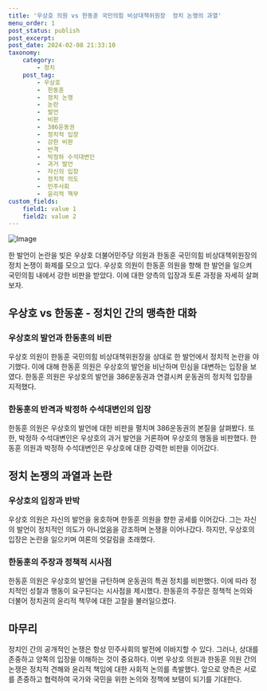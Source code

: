 ```yaml
---
title: '우상호 의원 vs 한동훈 국민의힘 비상대책위원장  정치 논쟁의 과열'
menu_order: 1
post_status: publish
post_excerpt: 
post_date: 2024-02-08 21:33:10
taxonomy:
    category:
        - 정치
    post_tag:
        - 우상호
        -  한동훈
        -  정치 논쟁
        -  논란
        -  발언
        -  비판
        -  386운동권
        -  정치적 입장
        -  강한 비판
        -  반격
        -  박정하 수석대변인
        -  과거 발언
        -  자신의 입장
        -  정치적 의도
        -  민주사회
        -  윤리적 책무
custom_fields:
    field1: value 1
    field2: value 2
---
```


![Image](https://imgnews.pstatic.net/image/081/2024/02/08/0003429494_001_20240208190901137.jpg?type=w647)

한 발언이 논란을 빚은 우상호 더불어민주당 의원과 한동훈 국민의힘 비상대책위원장의 정치 논쟁이 화제를 모으고 있다. 우상호 의원이 한동훈 의원을 향해 한 발언을 일으켜 국민의힘 내에서 강한 비판을 받았다. 이에 대한 양측의 입장과 토론 과정을 자세히 살펴보자.
## 우상호 vs 한동훈 - 정치인 간의 맹측한 대화
### 우상호의 발언과 한동훈의 비판
우상호 의원이 한동훈 국민의힘 비상대책위원장을 상대로 한 발언에서 정치적 논란을 야기했다. 이에 대해 한동훈 의원은 우상호의 발언을 비난하며 민심을 대변하는 입장을 보였다. 한동훈 의원은 우상호의 발언을 386운동권과 연결시켜 운동권의 정치적 입장을 지적했다.
### 한동훈의 반격과 박정하 수석대변인의 입장
한동훈 의원은 우상호의 발언에 대한 비판을 펼치며 386운동권의 본질을 살펴봤다. 또한, 박정하 수석대변인은 우상호의 과거 발언을 거론하며 우상호의 행동을 비판했다. 한동훈 의원과 박정하 수석대변인은 우상호에 대한 강력한 비판을 이어갔다.
## 정치 논쟁의 과열과 논란
### 우상호의 입장과 반박
우상호 의원은 자신의 발언을 옹호하며 한동훈 의원을 향한 공세를 이어갔다. 그는 자신의 발언이 정치적인 의도가 아니었음을 강조하며 논쟁을 이어나갔다. 하지만, 우상호의 입장은 논란을 일으키며 여론의 엇갈림을 초래했다.
### 한동훈의 주장과 정책적 시사점
한동훈 의원은 우상호의 발언을 규탄하며 운동권의 특권 정치를 비판했다. 이에 따라 정치적인 성찰과 행동이 요구된다는 시사점을 제시했다. 한동훈의 주장은 정책적 논의와 더불어 정치권의 윤리적 책무에 대한 고찰을 불러일으켰다.
## 마무리
정치인 간의 공개적인 논쟁은 항상 민주사회의 발전에 이바지할 수 있다. 그러나, 상대를 존중하고 양쪽의 입장을 이해하는 것이 중요하다. 이번 우상호 의원과 한동훈 의원 간의 논쟁은 정치적 견해와 윤리적 책임에 대한 사회적 논의를 촉발했다. 앞으로 양측은 서로를 존중하고 협력하여 국가와 국민을 위한 논의와 정책에 보탬이 되기를 기대한다.

